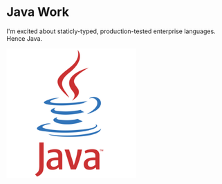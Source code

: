# Java Work

I'm excited about staticly-typed, production-tested enterprise languages. Hence Java.

<img src="https://github.com/pieteradejong/java/blob/master/cup_o_java.png" width=300>

